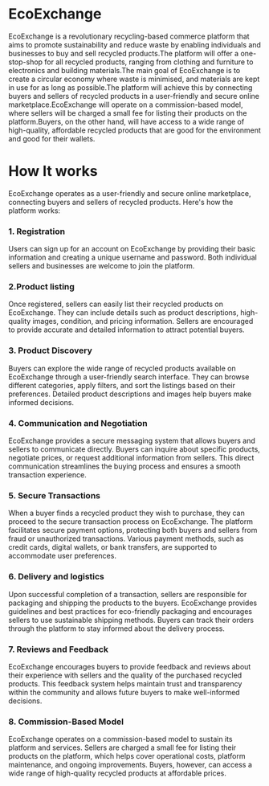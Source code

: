 # EcoExchange

 EcoExchange is a revolutionary recycling-based commerce platform that aims to promote sustainability and reduce waste by enabling individuals and businesses to buy and sell recycled products.The platform will offer a one-stop-shop for all recycled products, ranging from clothing and furniture to electronics and building materials.The main goal of EcoExchange is to create a circular economy where waste is minimised, and materials are kept in use for as long as possible.The platform will achieve this by connecting buyers and sellers of recycled products in a user-friendly and secure online marketplace.EcoExchange will operate on a commission-based model, where sellers will be charged a small fee for listing their products on the platform.Buyers, on the other hand, will have access to a wide range of high-quality, affordable recycled products that are good for the environment and good for their wallets.

# How It works
EcoExchange operates as a user-friendly and secure online marketplace, connecting buyers and sellers of recycled products. Here's how the platform works:
### 1. Registration
Users can sign up for an account on EcoExchange by providing their basic information and creating a unique username and password. Both individual sellers and businesses are welcome to join the platform.

### 2.Product listing
Once registered, sellers can easily list their recycled products on EcoExchange. They can include details such as product descriptions, high-quality images, condition, and pricing information. Sellers are encouraged to provide accurate and detailed information to attract potential buyers.

### 3. Product Discovery
Buyers can explore the wide range of recycled products available on EcoExchange through a user-friendly search interface. They can browse different categories, apply filters, and sort the listings based on their preferences. Detailed product descriptions and images help buyers make informed decisions.

### 4. Communication and Negotiation
EcoExchange provides a secure messaging system that allows buyers and sellers to communicate directly. Buyers can inquire about specific products, negotiate prices, or request additional information from sellers. This direct communication streamlines the buying process and ensures a smooth transaction experience.

### 5. Secure Transactions
When a buyer finds a recycled product they wish to purchase, they can proceed to the secure transaction process on EcoExchange. The platform facilitates secure payment options, protecting both buyers and sellers from fraud or unauthorized transactions. Various payment methods, such as credit cards, digital wallets, or bank transfers, are supported to accommodate user preferences.

### 6. Delivery and logistics
Upon successful completion of a transaction, sellers are responsible for packaging and shipping the products to the buyers. EcoExchange provides guidelines and best practices for eco-friendly packaging and encourages sellers to use sustainable shipping methods. Buyers can track their orders through the platform to stay informed about the delivery process.

### 7. Reviews and Feedback
EcoExchange encourages buyers to provide feedback and reviews about their experience with sellers and the quality of the purchased recycled products. This feedback system helps maintain trust and transparency within the community and allows future buyers to make well-informed decisions.

### 8. Commission-Based Model
EcoExchange operates on a commission-based model to sustain its platform and services. Sellers are charged a small fee for listing their products on the platform, which helps cover operational costs, platform maintenance, and ongoing improvements. Buyers, however, can access a wide range of high-quality recycled products at affordable prices.
